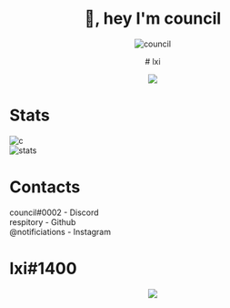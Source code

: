 <h1 align="center">👋, hey I'm council</h1>


<p align="center"> <img src="https://komarev.com/ghpvc/?username=lemonflux&label=Profile%20views&color=0e75b6&style=flat" alt="council"/> </p>
<p align="center">
# lxi

<p align="center">
  <a href="https://github.com/respitory">
    <img src="https://discord.c99.nl/widget/theme-4/851156718346960978.png"/>
     </a>
</p>

# Stats
![c](https://github-readme-stats.vercel.app/api/top-langs/?username=lxi1400&layout=compact&theme=dark) 
</br>
![stats](https://github-readme-stats.vercel.app/api?username=lxi1400&show_icons=true&theme=dark)

# Contacts
council#0002 - Discord </br>
respitory - Github </br>
@notificiations - Instagram </br>

# lxi#1400
<p align="center">
  <a href="https://github.com/respitory">
    <img src="https://data.whicdn.com/images/353981537/original.gif"/>
     </a>
</p>
